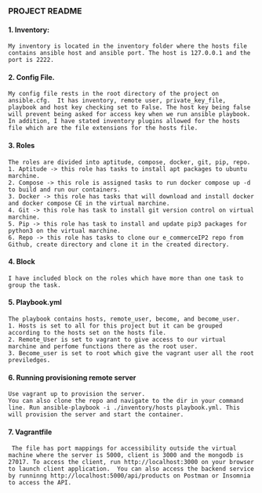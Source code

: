 ### PROJECT README

#### 1. Inventory:

    My inventory is located in the inventory folder where the hosts file contains ansible host and ansible port. The host is 127.0.0.1 and the port is 2222.

#### 2. Config File.

    My config file rests in the root directory of the project on ansible.cfg.  It has inventory, remote user, private_key_file, playbook and host key checking set to False. The host key being false will prevent being asked for access key when we run ansible playbook. In addition, I have stated inventory plugins allowed for the hosts file which are the file extensions for the hosts file.

#### 3. Roles

    The roles are divided into aptitude, compose, docker, git, pip, repo.
    1. Aptitude -> this role has tasks to install apt packages to ubuntu marchine.
    2. Compose -> this role is assigned tasks to run docker compose up -d to build and run our containers.
    3. Docker -> this role has tasks that will download and install docker and docker compose CE in the virtual marchine.
    4. Git -> this role has task to install git version control on virtual marchine.
    5. Pip -> this role has task to install and update pip3 packages for python3 on the virtual marchine.
    6. Repo -> this role has tasks to clone our e_commerceIP2 repo from Github, create directory and clone it in the created directory.

#### 4. Block

    I have included block on the roles which have more than one task to group the task.

#### 5. Playbook.yml

    The playbook contains hosts, remote_user, become, and become_user.
    1. Hosts is set to all for this project but it can be grouped according to the hosts set on the hosts file.
    2. Remote_User is set to vagrant to give access to our virtual marchine and perfome functions there as the root user.
    3. Become_user is set to root which give the vagrant user all the root previledges.

#### 6. Running provisioning remote server

    Use vagrant up to provision the server.
    You can also clone the repo and navigate to the dir in your command line. Run ansible-playbook -i ./inventory/hosts playbook.yml. This will provision the server and start the container.

#### 7. Vagrantfile

     The file has port mappings for accessibility outside the virtual machine where the server is 5000, client is 3000 and the mongodb is 27017. To access the client, run http://localhost:3000 on your browser to launch client application.  You can also access the backend service by runninng http://localhost:5000/api/products on Postman or Insomnia to access the API.

